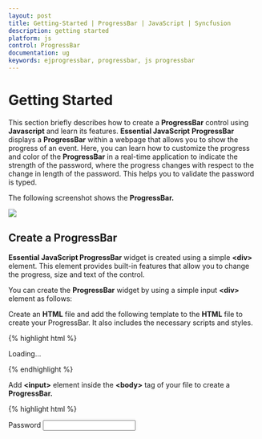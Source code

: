 ```yaml
---
layout: post
title: Getting-Started | ProgressBar | JavaScript | Syncfusion
description: getting started
platform: js
control: ProgressBar
documentation: ug
keywords: ejprogressbar, progressbar, js progressbar
---
```


# Getting Started

This section briefly describes how to create a **ProgressBar** control using **Javascript** and learn its features.
**Essential JavaScript** **ProgressBar** displays a **ProgressBar** within a webpage that allows you to show the progress of an event. Here, you can learn how to customize the progress and color of the **ProgressBar** in a real-time application to indicate the strength of the password, where the progress changes with respect to the change in length of the password. This helps you to validate the password is typed. 

The following screenshot shows the **ProgressBar.**

![](/js/ProgressBar/Getting-Started_images/Getting-Started_img1.png) 

## Create a ProgressBar

**Essential JavaScript ProgressBar** widget is created using a simple **&lt;div&gt;** element. This element provides built-in features that allow you to change the progress, size and text of the control.

You can create the **ProgressBar** widget by using a simple input **&lt;div&gt;** element as follows:

 Create an **HTML** file and add the following template to the **HTML** file to create your ProgressBar. It also includes the necessary scripts and styles.

{% highlight html %}

<!DOCTYPE html>
<html>
   <head> 
    <link href="//cdn.syncfusion.com/{{ site.releaseversion }}/js/web/flat-azure/ej.web.all.min.css" rel="stylesheet" />
    <script src="node_modules/core-js/client/shim.min.js"></script>
    <script src="node_modules/zone.js/dist/zone.js"></script>
    <script src="node_modules/reflect-metadata/Reflect.js"></script>
    <script src="node_modules/systemjs/dist/system.src.js"></script>
    <script src="https://code.jquery.com/jquery-3.0.0.min.js"></script>
    <script src="http://cdn.syncfusion.com/js/assets/external/jsrender.min.js" type="text/javascript"></script>
    <script src="https://ajax.aspnetcdn.com/ajax/jquery.validate/1.14.0/jquery.validate.min.js">
    </script>
    <script src="http://cdn.syncfusion.com/{{ site.releaseversion }}/js/web/ej.web.all.min.js" type="text/javascript"></script>
    <script src ="http://cdn.syncfusion.com/{{ site.releaseversion }}/js/common/ej.angular2.min.js"></script>
    <script src="systemjs.config.js"></script>
  </head>
  <body>
   <ej-app>Loading...</ej-app>
  </body>
</html>

{% endhighlight %}

 Add **&lt;input&gt;** element inside the **&lt;body&gt;** tag of your file to create a **ProgressBar.**

{% highlight html %}

<div class="frame" > 
    <div class="wrap_up" >
        <!-- Initializing password field* -->
        <label for="startButton" > Password</label > 
            <input type="password" id="password" (keypress)="eventHandler($event.keyCode)" >
    </div > 
    <div class="control" >
        <!-- initializing ProgressBar control-- > 
        <ej-progressbar id="progressBar" value="45" height="20" text="45%" width="200" > </ej-progressbar > 
    </div > 
</div >

{% endhighlight %}

To render the ejProgrssBar using angular directive, we need to inject the ej angular directive with modules.

It also includes a Password field and through that the progress of the **ProgressBar** can be controlled

Initialize **ProgressBar** in script.

{% highlight js %}
 
import {Component} from '@angular/core';
@Component({
selector: 'sd-home',
templateUrl: 'app/components/progressbar/progressbar.component.html'
})
export class ProgressBarComponent {  
} 

{% endhighlight %}

Here, you can initialize the properties of the **ProgressBar** such as height, value, width, text that is applied to the control by default.

The following screenshot displays a **ProgressBar** control.

![](/js/ProgressBar/Getting-Started_images/Getting-Started_img2.png) 

Include the following code within the **&lt;head&gt;** tag to change the page layout.

{% highlight css %}

<style type="text/css" class="cssStyles">
   /*applying styles */
   .frame {
       border: 1px solid #BBBCBB;
       border-radius: 10px 10px 10px 10px;
       padding: 50px 60px;
       margin-top: 40px;
       width: 400px;
       margin-left: 400px;
   }
   .control {
       margin-bottom: 5px;
       margin-left: 230px;
   }
   .wrap_up {
       margin-left: 105px;
       font-size: 18px;
   }
   #progressBar {
       margin-top: 10px;
   }
</style>

{% endhighlight %}

## Progress Control using Length of the Password Field

In real-time scenario, the progress of **ProgressBar** is changed according to the length of text in the password field by binding the change in the properties of control and checking the length of the password field.

Add the following code example inside the **&lt;script&gt;** tag of your **HTML** file.

{% highlight js %}
 
import {Component, ViewEncapsulation} from '@angular/core';

@Component({
  selector: 'ej-app',
  templateUrl: 'app/app.component.html',
})
export class AppComponent {
	content:string;
	i: number;
	k: number;
	progresObj: any;
	buttonObj: any;
	timer: any;
	obj: any;
	  constructor() {
			this.k=10;
			this.i=0;
			this.timer= window.clearInterval(this.timer);
		  this.content="Description: The Rich Text Editor (RTE) control is an easy to render in client side. Customer easy to edit the contents and get the HTML content from RTE";
	  }
	  
	  eventHandler(event) {
			 this.progresObj= jQuery("#progressBar").data("ejProgressBar");
   console.log(event, event.keyCode, event.keyIdentifier);
   this.i = jQuery("#password").val().length;
        if (this.i < 5) 
            this.weak();
        else if (this.i == 5 && this.i < 7) 
            this.Strong();
        else if(this.i==7 || this.i>7) {
        var pwd = jQuery("#password").val(); 
            this.very_strong();
			}
}
 Strong() {     //Change the width and text of the progress ... called when the length is greater than 5
        this.progresObj.option("text", "strong");
        this.progresObj.option("percentage", this.k + 50);
        jQuery(".e-progress").css("background-color", "#0055FF");
        jQuery(".e-progressbar").css("color", "#000000");       
    }
very_strong() {     //Change the width and text of the progress ... called when the length is greater than 7
        this.progresObj.option("text", "Very strong");
       this. progresObj.option("percentage", this.k + 90);
        jQuery(".e-progress").css("background-color", "Green");
        jQuery(".e-progressbar").css("color", "#000000");   
    }
		weak() {     //Change the width and text of the progress... called when the length is less than 5
        this.progresObj.option("text", "Weak");
        this.progresObj.option("percentage", this.k+20 );
        jQuery(".e-progress").css("background-color", "#DE0909");
        jQuery(".e-progressbar").css("border-radius", "10px");      
    }
}

{% endhighlight %}

You can calculate length of the password and call the appropriate function that changes the percentage property of **ProgressBar**.

* The **weak()** function changes the text inside the ProgressBar to **Weak** and percentage to 30, that is invoked when the length of the text is less than 5.
* The **strong()** function changes the text inside the ProgressBar to **Strong** and percentage to 60, that is invoked when the length of the text exceeds 5.
* The **very_strong()** function changes the text inside the ProgressBar to Very **Strong** and percentage to 100, that is invoked when the length of the text exceeds 7 and the text contains a symbol in it.

You can change themes or appearance of the ProgressBar as required.

The final output is displayed as follows.

![](/js/ProgressBar/Getting-Started_images/Getting-Started_img3.png) 

![](/js/ProgressBar/Getting-Started_images/Getting-Started_img4.png) 

![](/js/ProgressBar/Getting-Started_images/Getting-Started_img5.png) 

You can also bind an event at the start and finish of a ProgressBar by using the start, complete and change properties of the ProgressBar.

